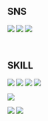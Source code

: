 ## SNS

<a href="https://bysungjoon.notion.site/f602cefa75774c799c7f2fffd3321629?pvs=4"><img src="https://img.shields.io/badge/Notion-181717?style=flat-square&logo=Notion&logoColor=white"/></a>
<a href="https://velog.io/@bysungjoon"><img src="https://img.shields.io/badge/Velog-3DDC84?style=badge&logo=Blogger&logoColor=white"/></a>
<a href="https://www.instagram.com/runxsj/"><img src="https://img.shields.io/badge/Instagram-E4405F?style=badge&logo=Instagram&logoColor=white"/></a>

</br>

## SKILL

<!-- Language -->
<img src="https://img.shields.io/badge/Javascript-F7DF1E?style=flat-square&logo=JavaScript&logoColor=black"/> <img src="https://img.shields.io/badge/HTML-E34F26?style=flat-square&logo=HTML5&logoColor=white"/> <img src="https://img.shields.io/badge/CSS-1572B6?style=flat-square&logo=CSS3&logoColor=white"/> <img src="https://img.shields.io/badge/jQuery-0769AD?style=flat-square&logo=jQuery&logoColor=white"/>

<img src="https://img.shields.io/badge/MS%20SQL-CC2927?style=flat-square&logo=Microsoft%20SQL%20Server&logoColor=white"/>

<img src="https://img.shields.io/badge/Visual%20Studio%20Code-007ACC?style=flat-square&logo=Visual%20Studio%20Code&logoColor=white"/> <img src="https://img.shields.io/badge/Visual%20Studio-5C2D91?style=flat-square&logo=Visual%20Studio&logoColor=white"/>

</br>

##
